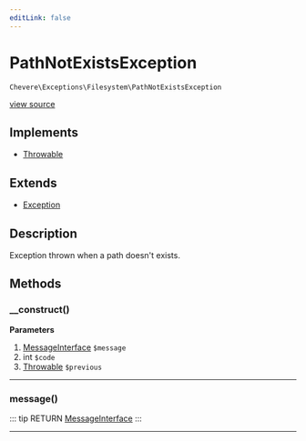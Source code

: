 ```yaml
---
editLink: false
---
```


# PathNotExistsException

`Chevere\Exceptions\Filesystem\PathNotExistsException`

[view source](https://github.com/chevere/chevere/blob/master/exceptions/Filesystem/PathNotExistsException.php)

## Implements

- [Throwable](https://www.php.net/manual/class.throwable)

## Extends

- [Exception](../Core/Exception.md)

## Description

Exception thrown when a path doesn't exists.

## Methods

### __construct()

**Parameters**

1. [MessageInterface](../../Interfaces/Message/MessageInterface.md) `$message`
2. int `$code`
3. [Throwable](https://www.php.net/manual/class.throwable) `$previous`

---

### message()

::: tip RETURN
[MessageInterface](../../Interfaces/Message/MessageInterface.md)
:::

---
